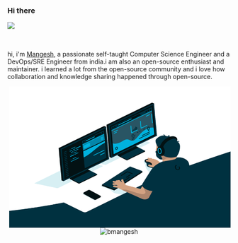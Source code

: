 ### Hi there 


![](https://visitor-badge.glitch.me/badge?page_id=bmangesh)

<br />

hi, i'm [Mangesh](bmangesh840371045.wordpress.com/), a passionate self-taught Computer Science Engineer and a DevOps/SRE Engineer from india.i am also an open-source enthusiast and maintainer. i learned a lot from the open-source community and i love how collaboration and knowledge sharing happened through open-source.




  <img align="right" alt="GIF" src="https://github.com/bmangesh/bmangesh/blob/master/code.gif?raw=true" width="500" height="320" />
  

<p align="center"> <img src="https://github-readme-stats.vercel.app/api?username=bmangesh&show_icons=true&theme=gotham" alt="bmangesh" />




